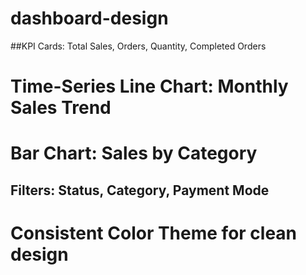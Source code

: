 # dashboard-design

##KPI Cards: Total Sales, Orders, Quantity, Completed Orders

# Time-Series Line Chart: Monthly Sales Trend

# Bar Chart: Sales by Category

## Filters: Status, Category, Payment Mode

# Consistent Color Theme for clean design

